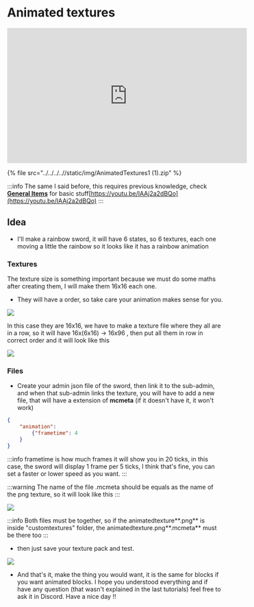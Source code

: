 # Animated textures

<iframe width="560" height="315" src="https://www.youtube.com/embed/IAAj2a2dBQo" frameborder="0" allow="accelerometer; autoplay; clipboard-write; encrypted-media; gyroscope; picture-in-picture" allowfullscreen></iframe>

\{% file src="../../../..//static/img/AnimatedTextures1 (1).zip" %\}

:::info
The same I said before, this requires previous knowledge, check [****General Items****](general-items.md) for basic stuff[https://youtu.be/IAAj2a2dBQo](https://youtu.be/IAAj2a2dBQo)
:::

## Idea

* I'll make a rainbow sword, it will have 6 states, so 6 textures, each one moving a little the rainbow so it looks like it has a rainbow animation

### Textures

The texture size is something important because we must do some maths after creating them, I will make them 16x16 each one.

* They will have a order, so take care your animation makes sense for you.

![](<../../../..//static/img/image (373).png>)

In this case they are 16x16, we have to make a texture file where they all are in a row, so it will have 16x(6x16) -> 16x96 , then put all them in row in correct order and it will look like this

![](<../../../..//static/img/image (233).png>)

### Files

* Create your admin json file of the sword, then link it to the sub-admin, and when that sub-admin links the texture, you will have to add a new file, that will have a extension of **mcmeta** (if it doesn't have it, it won't work)

```json
{
	"animation":
		{"frametime": 4
	}
}
```

:::info
frametime is how much frames it will show you in 20 ticks, in this case, the sword will display 1 frame per 5 ticks, I think that's fine, you can set a faster or lower speed as you want.
:::

:::warning
The name of the file .mcmeta should be equals as the name of the png texture, so it will look like this
:::

![](<../../../..//static/img/image (128).png>)

:::info
Both files must be together, so if the animatedtexture**.png** is inside "customtextures" folder, the animatedtexture.png**.mcmeta** must be there too
:::

* then just save your texture pack and test.

![](<../../../..//static/img/2022-07-15 16-52-08.gif>)

* And that's it, make the thing you would want, it is the same for blocks if you want animated blocks. I hope you understood everything and if have any question (that wasn't explained in the last tutorials) feel free to ask it in Discord. Have a nice day !!
